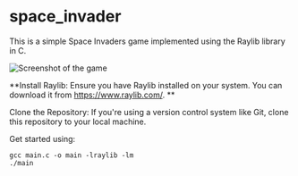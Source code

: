 # space_invader

This is a simple Space Invaders game implemented using the Raylib library in C. 

![Screenshot of the game](https://i.ibb.co/DQdhQfh/Screenshot-3.png)

**Install Raylib: Ensure you have Raylib installed on your system. You can download it from https://www.raylib.com/. **

Clone the Repository: If you're using a version control system like Git, clone this repository to your local machine.

Get started using:
```
gcc main.c -o main -lraylib -lm
./main
```

